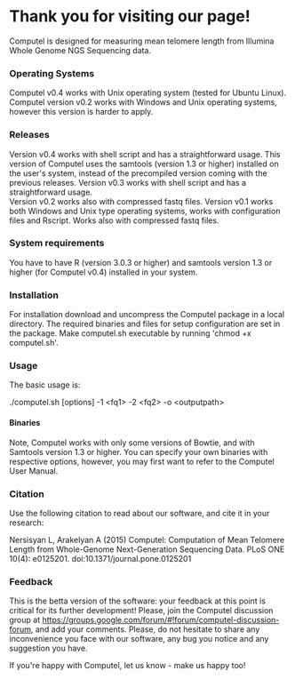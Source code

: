 # Thank you for visiting our page! 

Computel is designed for measuring mean telomere length from Illumina Whole Genome NGS Sequencing data.

### Operating Systems
Computel v0.4 works with Unix operating system (tested for Ubuntu Linux). Computel version v0.2 works with Windows and Unix operating systems, however this version is harder to apply.

### Releases
Version v0.4 works with shell script and has a straightforward usage. This version of Computel uses the samtools (version 1.3 or higher) installed on the user's system, instead of the precompiled version coming with the previous releases. 
Version v0.3 works with shell script and has a straightforward usage.  
Version v0.2 works also with compressed fastq files.
Version v0.1 works both Windows and Unix type operating systems, works with configuration files and Rscript. Works also with compressed fastq files.

### System requirements
You have to have R (version 3.0.3 or higher) and samtools version 1.3 or higher (for Computel v0.4) installed in your system. 

### Installation
For installation download and uncompress the Computel package in a local directory. The required binaries and files for setup configuration are set in the package.
Make computel.sh executable by running 'chmod +x computel.sh'. 

### Usage 
The basic usage is:

./computel.sh [options] -1 \<fq1\> -2 \<fq2\> -o \<outputpath\> 


#### Binaries
Note, Computel works with only some versions of Bowtie, and with Samtools version 1.3 or higher. You can specify your own binaries with respective options, however, you may first want to refer to the Computel User Manual. 

### Citation
Use the following citation to read about our software, and cite it in your research:

Nersisyan L, Arakelyan A (2015) Computel: Computation of Mean Telomere Length from Whole-Genome Next-Generation Sequencing Data. PLoS ONE 10(4): e0125201. doi:10.1371/journal.pone.0125201


### Feedback 
This is the betta version of the software: your feedback at this point is critical for its further development! 
Please, join the Computel discussion group at https://groups.google.com/forum/#!forum/computel-discussion-forum, and add your comments. Please, do not hesitate to share any inconvenience you face with our software, any bug you notice and any suggestion you have. 

If you're happy with Computel, let us know - make us happy too! 
